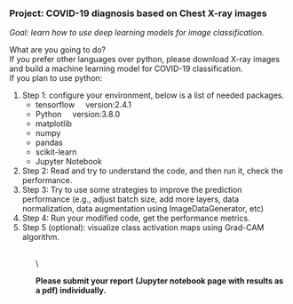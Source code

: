 ### Project: COVID-19 diagnosis based on Chest X-ray images
*Goal: learn how to use deep learning models for image classification.*

What are you going to do?  
If you prefer other languages over python, please download X-ray images and build a machine learning model for COVID-19 classification.  
If you plan to use python:
<ol>
<li>Step 1: configure your environment, below is a list of needed packages.

- tensorflow      &nbsp;&nbsp;&nbsp; version:2.4.1
- Python           &nbsp;&nbsp;&nbsp; version:3.8.0
- matplotlib
- numpy
- pandas
- scikit-learn
- Jupyter Notebook
<li>Step 2: Read and try to understand the code, and then run it, check the performance. 
<li>Step 3: Try to use some strategies to improve the prediction performance (e.g., adjust batch size, add more layers, data normalization, data augmentation using ImageDataGenerator, etc) 
<li>Step 4: Run your modified code, get the performance metrics.
<li>Step 5 (optional): visualize class activation maps using Grad-CAM algorithm.

<ol>
  
  \
  \
  
**Please submit your report (Jupyter notebook page with results as a pdf) individually.**
